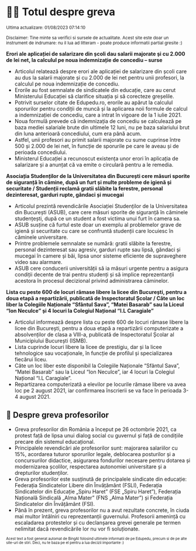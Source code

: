 # 👩‍🏫 Totul despre greva
<sub>Ultima actualizare: 01/08/2023 07:14:10</sub>

<sub>Disclaimer: Tine minte sa verifici si sursele de actualitate. Acest site este doar un instrument de indrumare: nu il lua ad litteram - poate produce informatii partial gresite :)</sub>

**Erori ale aplicației de salarizare din școli dau salarii majorate și cu 2.000 de lei net, la calculul pe noua indemnizație de concediu – surse**

- Articolul relatează despre erori ale aplicației de salarizare din școli care au dus la salarii majorate și cu 2.000 de lei net pentru unii profesori, la calculul pe noua indemnizație de concediu.
- Erorile au fost semnalate de sindicatele din educație, care au cerut Ministerului Educației să clarifice situația și să corecteze greșelile.
- Potrivit surselor citate de Edupedu.ro, erorile au apărut la calculul sporurilor pentru condiții de muncă și la aplicarea noii formule de calcul a indemnizației de concediu, care a intrat în vigoare de la 1 iulie 2021.
- Noua formulă prevede că indemnizația de concediu se calculează pe baza mediei salariale brute din ultimele 12 luni, nu pe baza salariului brut din luna anterioară concediului, cum era până acum.
- Astfel, unii profesori au primit salarii majorate cu sume cuprinse între 500 și 2.000 de lei net, în funcție de sporurile pe care le aveau și de perioada concediului.
- Ministerul Educației a recunoscut existența unor erori în aplicația de salarizare și a anunțat că va emite o circulară pentru a le remedia.

**Asociația Studenților de la Universitatea din București cere măsuri sporite de siguranță în cămine, după un furt și multe probleme de igienă și securitate / Studenții reclamă gratii slăbite la ferestre, personal dezinteresat, garduri rupte, gândaci și mucegai**

- Articolul prezintă revendicările Asociației Studenților de la Universitatea din București (ASUB), care cere măsuri sporite de siguranță în căminele studențești, după ce un student a fost victima unui furt în camera sa.
- ASUB susține că furtul este doar un exemplu al problemelor grave de igienă și securitate cu care se confruntă studenții care locuiesc în căminele universitare.
- Printre problemele semnalate se numără: gratii slăbite la ferestre, personal dezinteresat sau agresiv, garduri rupte sau lipsă, gândaci și mucegai în camere și băi, lipsa unor sisteme eficiente de supraveghere video sau alarmare.
- ASUB cere conducerii universității să ia măsuri urgente pentru a asigura condiții decente de trai pentru studenți și să implice reprezentanții acestora în procesul decizional privind administrarea căminelor.

**Lista cu peste 600 de locuri rămase libere la licee din București, pentru a doua etapă a repartizării, publicată de Inspectoratul Școlar / Câte un loc liber la Colegiile Naționale “Sfântul Sava”, “Matei Basarab” sau la Liceul “Ion Neculce” și 4 locuri la Colegiul Național “I.L Caragiale”**

- Articolul informează despre lista cu peste 600 de locuri rămase libere la licee din București, pentru a doua etapă a repartizării computerizate a absolvenților de clasa a VIII-a, publicată de Inspectoratul Școlar al Municipiului București (ISMB).
- Lista cuprinde locuri libere la licee de prestigiu, dar și la licee tehnologice sau vocaționale, în funcție de profilul și specializarea fiecărui liceu.
- Câte un loc liber este disponibil la Colegiile Naționale “Sfântul Sava”, “Matei Basarab” sau la Liceul “Ion Neculce”, iar 4 locuri la Colegiul Național “I.L Caragiale”.
- Repartizarea computerizată a elevilor pe locurile rămase libere va avea loc pe 2 august 2021, iar confirmarea înscrierii se va face în perioada 3-4 august 2021.

## 🏫 Despre greva profesorilor

- Greva profesorilor din România a început pe 26 octombrie 2021, ca protest față de lipsa unui dialog social cu guvernul și față de condițiile precare din sistemul educațional.
- Principalele revendicări ale profesorilor sunt: majorarea salariilor cu 15%, acordarea tuturor sporurilor legale, deblocarea posturilor și a concursurilor didactice, asigurarea fondurilor necesare pentru dotarea și modernizarea școlilor, respectarea autonomiei universitare și a drepturilor studenților.
- Greva profesorilor este susținută de principalele sindicate din educație: Federația Sindicatelor Libere din Învățământ (FSLI), Federația Sindicatelor din Educație „Spiru Haret” (FSE „Spiru Haret”), Federația Națională Sindicală „Alma Mater” (FNS „Alma Mater”) și Federația Sindicatelor din Învățământ (FSI).
- Până în prezent, greva profesorilor nu a avut rezultate concrete, în ciuda mai multor întâlniri cu reprezentanții guvernului. Profesorii amenință cu escaladarea protestelor și cu declanșarea grevei generale pe termen nelimitat dacă revendicările lor nu vor fi soluționate.


<sub><sub>Acest text a fost generat automat de BingAI folosind ultimele informatii de pe Edupedu, precum si de pe alte site-uri de stiri. Deci, nu te baza pe el pentru a lua decizii importante :)</sub></sub>